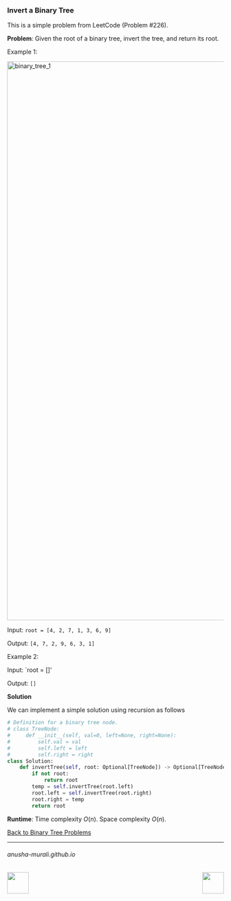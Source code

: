 ### Invert a Binary Tree

This is a simple problem from LeetCode (Problem #226).

**Problem**: Given the root of a binary tree, invert the tree, and return its root.

Example 1:

<img width="1300" alt="binary_tree_1" src="https://github.com/user-attachments/assets/460d5dc6-58f3-460d-a49d-e08509060605" />

Input: `root = [4, 2, 7, 1, 3, 6, 9]`

Output: `[4, 7, 2, 9, 6, 3, 1]`

Example 2:

Input: `root = []'

Output: `[]`

**Solution**

We can implement a simple solution using recursion as follows

```python
# Definition for a binary tree node.
# class TreeNode:
#     def __init__(self, val=0, left=None, right=None):
#         self.val = val
#         self.left = left
#         self.right = right
class Solution:
    def invertTree(self, root: Optional[TreeNode]) -> Optional[TreeNode]:
        if not root:
            return root
        temp = self.invertTree(root.left)
        root.left = self.invertTree(root.right)
        root.right = temp
        return root
```

**Runtime**: Time complexity $O(n)$. Space complexity $O(n)$.

[Back to Binary Tree Problems](./problems.md)

* * *
###### anusha-murali.github.io

<img src="https://github.com/anusha-murali/anusha-murali.github.io/assets/111596338/639243aa-2857-4595-a65a-7852762bb002" width="50" height="50" align="left">

[<img src="https://github.com/user-attachments/assets/989cfb30-4fb8-40f8-a812-8a054869aa32" width="50" height="50" align="right">](../index.md)
